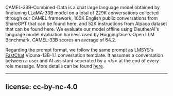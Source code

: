 CAMEL-33B-Combined-Data is a chat large language model obtained by finetuning LLaMA-33B model on a total of 229K conversations collected through our CAMEL framework, 100K English public conversations from ShareGPT that can be found here, and 52K instructions from Alpaca dataset that can be found here. We evaluate our model offline using EleutherAI's language model evaluation harness used by Huggingface's Open LLM Benchmark. CAMEL-33B scores an average of 64.2.

Regarding the prompt format, we follow the same prompt as LMSYS's [FastChat](https://github.com/lm-sys/FastChat/tree/main) Vicuna-13B-1.1 conversation template. It assumes a conversation between a user and AI assistant seperated by a <\/s> at the end of every role message. More details can be found [here](https://github.com/lm-sys/FastChat/blob/daa2b9abe20597ebf34dc5df164d450456610c74/fastchat/conversation.py#LL247C1-L247C1).

---
license: cc-by-nc-4.0
---
